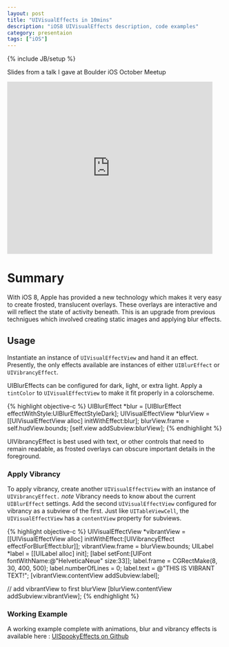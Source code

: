 ```yaml
---
layout: post
title: "UIVisualEffects in 10mins"
description: "iOS8 UIVisualEffects description, code examples"
category: presentaion
tags: ["iOS"]
---
```

{% include JB/setup %}

Slides from a talk I gave at Boulder iOS October Meetup

<iframe src="http://www.slideshare.net/slideshow/embed_code/41064230" width="476" height="400" frameborder="0" marginwidth="0" marginheight="0" scrolling="no"> </iframe>

# Summary
With iOS 8, Apple has provided a new technology which makes it very easy to
create frosted, translucent overlays. These overlays are interactive and will
reflect the state of activity beneath. This is an upgrade from previous
technigues which involved creating static images and applying blur effects.

## Usage
Instantiate an instance of ```UIVisualEffectView``` and hand it an effect.
Presently, the only effects available are instances of either
```UIBlurEffect``` or ```UIVibrancyEffect```.

UIBlurEffects can be configured for dark, light, or extra light. Apply a
```tintColor``` to ```UIVisualEffectView``` to make it fit properly in a
colorscheme.

{% highlight objective-c %}
    UIBlurEffect *blur = [UIBlurEffect effectWithStyle:UIBlurEffectStyleDark];
    UIVisualEffectView *blurView = [[UIVisualEffectView alloc] initWithEffect:blur];
    blurView.frame = self.hudView.bounds;
    [self.view addSubview:blurView];
{% endhighlight %}

UIVibrancyEffect is best used with text, or other controls that need to remain
readable, as frosted overlays can obscure important details in the
foreground.

### Apply Vibrancy
To apply vibrancy, create another ```UIVisualEffectView``` with an instance of
```UIVibrancyEffect.``` *note* Vibrancy needs to know about the current
```UIBlurEffect``` settings. Add the second ```UIVisualEffectView``` configured for
vibrancy as a subview of the first. Just like ```UITableViewCell```,
the ```UIVisualEffectView``` has a ```contentView``` property for subviews.

{% highlight objective-c %}
UIVisualEffectView *vibrantView = [[UIVisualEffectView alloc] initWithEffect:[UIVibrancyEffect effectForBlurEffect:blur]];
vibrantView.frame = blurView.bounds;
UILabel *label = [[UILabel alloc] init];
[label setFont:[UIFont fontWithName:@"HelveticaNeue" size:33]];
label.frame = CGRectMake(8, 30, 400, 500);
label.numberOfLines = 0;
label.text = @"THIS IS VIBRANT TEXT!";
[vibrantView.contentView addSubview:label];

// add vibrantView to first blurView
[blurView.contentView addSubview:vibrantView];
{% endhighlight %}

### Working Example
A working example complete with animations, blur and vibrancy effects is
available here : [UISpookyEffects on Github](https://github.com/zmcartor/UIVisualEffectsDemo) 
